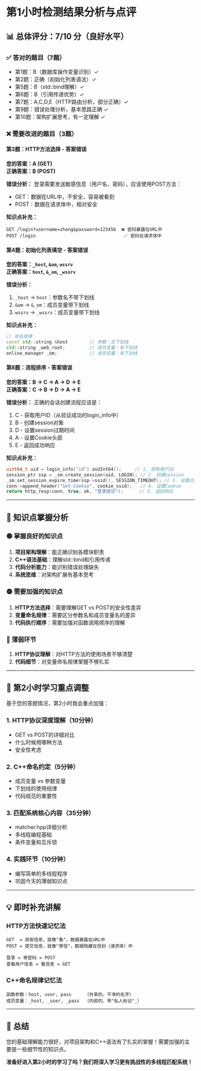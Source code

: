 # 第1小时检测结果分析与点评

## 📊 总体评分：7/10 分（良好水平）

### ✅ 答对的题目（7题）
- 第1题：B（数据库操作变量识别）✓
- 第2题：正确（初始化列表语法）✓  
- 第5题：B（std::bind理解）✓
- 第6题：B（引用传递优势）✓
- 第7题：A,C,D,E（HTTP路由分析，部分正确）✓
- 第9题：错误处理分析，基本思路正确 ✓
- 第10题：架构扩展思考，有一定理解 ✓

### ❌ 需要改进的题目（3题）

#### 第3题：HTTP方法选择 - 答案错误
**您的答案：A (GET)**  
**正确答案：B (POST)**

**错误分析：**
登录需要发送敏感信息（用户名、密码），应该使用POST方法：
- GET：数据在URL中，不安全，容易被看到
- POST：数据在请求体中，相对安全

**知识点补充：**
```
GET /login?username=zhang&password=123456  ❌ 密码暴露在URL中
POST /login                                 ✅ 密码在请求体中
```

#### 第4题：初始化列表填空 - 答案错误
**您的答案：`_host`, `&om`, `wssrv`**  
**正确答案：`host`, `&_om`, `_wssrv`**

**错误分析：**
1. `_host` → `host`：参数名不带下划线
2. `&om` → `&_om`：成员变量带下划线
3. `wssrv` → `_wssrv`：成员变量带下划线

**知识点补充：**
```cpp
// 命名规律
const std::string &host        // 参数：无下划线
std::string _web_root;         // 成员变量：有下划线
online_manager _om;            // 成员变量：有下划线
```

#### 第8题：流程排序 - 答案错误
**您的答案：B → C → A → D → E**  
**正确答案：C → B → D → A → E**

**错误分析：**
正确的会话创建流程应该是：
1. C - 获取用户ID（从验证成功的login_info中）
2. B - 创建session对象
3. D - 设置session过期时间
4. A - 设置Cookie头部
5. E - 返回成功响应

**知识点补充：**
```cpp
uint64_t uid = login_info["id"].asUInt64();     // 1. 获取用户ID
session_ptr ssp = _sm.create_session(uid, LOGIN); // 2. 创建session
_sm.set_session_expire_time(ssp->ssid(), SESSION_TIMEOUT); // 3. 设置过期时间
conn->append_header("Set-Cookie", cookie_ssid);   // 4. 设置Cookie
return http_resp(conn, true, ok, "登录成功");      // 5. 返回响应
```

---

## 🎯 知识点掌握分析

### 🟢 掌握良好的知识点
1. **项目架构理解**：能正确识别各模块职责
2. **C++语法基础**：理解std::bind和引用传递
3. **代码分析能力**：能识别错误处理缺失
4. **系统思维**：对架构扩展有基本思考

### 🟡 需要加强的知识点
1. **HTTP方法选择**：需要理解GET vs POST的安全性差异
2. **变量命名规律**：需要区分参数名和成员变量名的差异
3. **代码执行顺序**：需要加强对函数调用顺序的理解

### 🔴 薄弱环节
1. **HTTP协议理解**：对HTTP方法的使用场景不够清楚
2. **代码细节**：对变量命名规律掌握不够扎实

---

## 🚀 第2小时学习重点调整

基于您的答题情况，第2小时我会重点加强：

### 1. HTTP协议深度理解（10分钟）
- GET vs POST的详细对比
- 什么时候用哪种方法
- 安全性考虑

### 2. C++命名约定（5分钟）
- 成员变量 vs 参数变量
- 下划线的使用规律
- 代码规范的重要性

### 3. 匹配系统核心内容（35分钟）
- matcher.hpp详细分析
- 多线程编程基础
- 条件变量和互斥锁

### 4. 实践环节（10分钟）
- 编写简单的多线程程序
- 巩固今天的薄弱知识点

---

## 💡 即时补充讲解

### HTTP方法快速记忆法
```
GET  = 获取信息，就像"看"，数据暴露在URL中
POST = 提交信息，就像"寄信"，数据隐藏在信封（请求体）中

登录 = 寄密码 = POST
查看用户信息 = 看信息 = GET
```

### C++命名规律记忆法
```
函数参数：host, user, pass     （外来的，干净的名字）
成员变量：_host, _user, _pass  （内部的，带"私人标记"_）
```

---

## 🎉 总结

您的基础理解能力很好，对项目架构和C++语法有了扎实的掌握！需要加强的主要是一些细节性的知识点。

**准备好进入第2小时的学习了吗？我们将深入学习更有挑战性的多线程匹配系统！**
